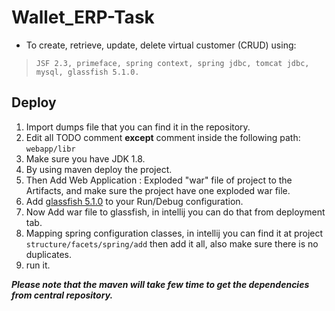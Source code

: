 # Wallet_ERP-Task

- To create, retrieve, update, delete virtual customer (CRUD) using:
>`JSF 2.3, primeface, spring context, spring jdbc, tomcat jdbc, mysql, glassfish 5.1.0.`

## Deploy

1. Import dumps file that you can find it in the repository.
2. Edit all TODO comment **except** comment inside the following path: `webapp/libr`
3. Make sure you have JDK 1.8.
4. By using maven deploy the project.
5. Then Add Web Application : Exploded "war" file of project to the Artifacts, and make sure the project have one exploded war file.
6. Add [glassfish 5.1.0](https://www.eclipse.org/downloads/download.php?file=/glassfish/glassfish-5.1.0.zip) to your Run/Debug configuration.
7. Now Add war file to glassfish, in intellij you can do that from deployment tab.
8. Mapping spring configuration classes, in intellij you can find it at project `structure/facets/spring/add` then add it all, also make sure there is no duplicates.
9. run it.

***Please note that the maven will take few time to get the dependencies from central repository.*** 
